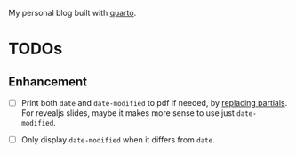 My personal blog built with [quarto](https://quarto.org/).

# TODOs

## Enhancement
- [ ] Print both `date` and `date-modified` to pdf if needed, by [replacing partials](https://quarto.org/docs/journals/templates.html#replacing-partials). For revealjs slides, maybe it makes more sense to use just `date-modified`.
- [ ] Only display `date-modified` when it differs from `date`.


